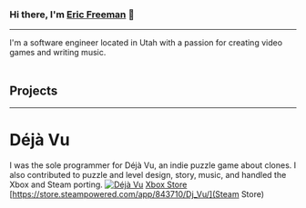 ### Hi there, I'm [Eric Freeman](http://eric.bz/) 👋
---
I'm a software engineer located in Utah with a passion for creating video games and writing music.
<br /><br />
## Projects
---
# Déjà Vu
I was the sole programmer for Déjà Vu, an indie puzzle game about clones.  I also contributed to puzzle and level design, story, music, and handled the Xbox and Steam porting.
[![Déjà Vu](https://img.youtube.com/vi/77evGtcUDIk/0.jpg)](https://www.youtube.com/watch?v=77evGtcUDIk)
[Xbox Store](https://www.microsoft.com/en-us/p/deja-vu/9p4xcv70lftp?) [https://store.steampowered.com/app/843710/Dj_Vu/](Steam Store)
